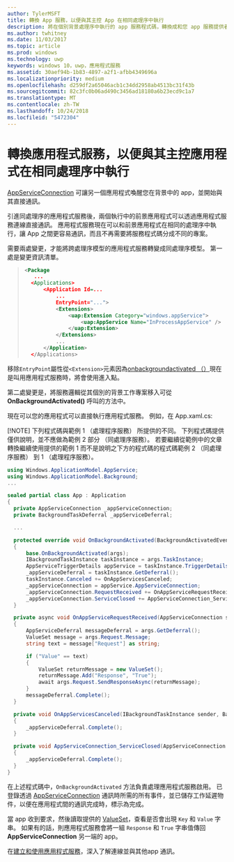 ```yaml
---
author: TylerMSFT
title: 轉換 App 服務，以便與其主控 App 在相同處理序中執行
description: 將在個別背景處理序中執行的 app 服務程式碼，轉換成和您 app 服務提供者在相同處理序內執行的程式碼。
ms.author: twhitney
ms.date: 11/03/2017
ms.topic: article
ms.prod: windows
ms.technology: uwp
keywords: windows 10，uwp，應用程式服務
ms.assetid: 30aef94b-1b83-4897-a2f1-afbb4349696a
ms.localizationpriority: medium
ms.openlocfilehash: d259df2a65046acb1c34dd2958ab4513bc31f43b
ms.sourcegitcommit: 82c3fc0b06ad490c3456ad18180a6b23ecd9c1a7
ms.translationtype: MT
ms.contentlocale: zh-TW
ms.lasthandoff: 10/24/2018
ms.locfileid: "5472304"
---
```

# <a name="convert-an-app-service-to-run-in-the-same-process-as-its-host-app"></a>轉換應用程式服務，以便與其主控應用程式在相同處理序中執行

[AppServiceConnection](https://msdn.microsoft.com/library/windows/apps/windows.applicationmodel.appservice.appserviceconnection.aspx) 可讓另一個應用程式喚醒您在背景中的 app，並開始與其直接通訊。

引進同處理序的應用程式服務後，兩個執行中的前景應用程式可以透過應用程式服務連線直接通訊。 應用程式服務現在可以和前景應用程式在相同的處理序中執行，讓 App 之間更容易通訊，而且不再需要將服務程式碼分成不同的專案。

需要兩處變更，才能將跨處理序模型的應用程式服務轉變成同處理序模型。 第一處是變更資訊清單。

> ```xml
> <Package
>    ...
>   <Applications>
>       <Application Id=...
>           ...
>           EntryPoint="...">
>           <Extensions>
>               <uap:Extension Category="windows.appService">
>                   <uap:AppService Name="InProcessAppService" />
>               </uap:Extension>
>           </Extensions>
>           ...
>       </Application>
>   </Applications>
> ```

移除`EntryPoint`屬性從`<Extension>`元素因為[onbackgroundactivated （）](https://msdn.microsoft.com/library/windows/apps/windows.ui.xaml.application.onbackgroundactivated.aspx)現在是叫用應用程式服務時，將會使用進入點。

第二處變更是，將服務邏輯從其個別的背景工作專案移入可從 **OnBackgroundActivated()** 呼叫的方法中。

現在可以您的應用程式可以直接執行應用程式服務。 例如，在 App.xaml.cs:

[!NOTE] 下列程式碼與範例 1 （處理程序服務） 所提供的不同。 下列程式碼提供僅供說明，並不應做為範例 2 部分 （同處理序服務）。  若要繼續從範例中的文章轉換繼續使用提供的範例 1 而不是說明之下方的程式碼的程式碼範例 2 （同處理序服務） 到 1 （處理程序服務）。

``` cs
using Windows.ApplicationModel.AppService;
using Windows.ApplicationModel.Background;
...

sealed partial class App : Application
{
  private AppServiceConnection _appServiceConnection;
  private BackgroundTaskDeferral _appServiceDeferral;

  ...

  protected override void OnBackgroundActivated(BackgroundActivatedEventArgs args)
  {
      base.OnBackgroundActivated(args);
      IBackgroundTaskInstance taskInstance = args.TaskInstance;
      AppServiceTriggerDetails appService = taskInstance.TriggerDetails as AppServiceTriggerDetails;
      _appServiceDeferral = taskInstance.GetDeferral();
      taskInstance.Canceled += OnAppServicesCanceled;
      _appServiceConnection = appService.AppServiceConnection;
      _appServiceConnection.RequestReceived += OnAppServiceRequestReceived;
      _appServiceConnection.ServiceClosed += AppServiceConnection_ServiceClosed;
  }

  private async void OnAppServiceRequestReceived(AppServiceConnection sender, AppServiceRequestReceivedEventArgs args)
  {
      AppServiceDeferral messageDeferral = args.GetDeferral();
      ValueSet message = args.Request.Message;
      string text = message["Request"] as string;

      if ("Value" == text)
      {
          ValueSet returnMessage = new ValueSet();
          returnMessage.Add("Response", "True");
          await args.Request.SendResponseAsync(returnMessage);
      }
      messageDeferral.Complete();
  }

  private void OnAppServicesCanceled(IBackgroundTaskInstance sender, BackgroundTaskCancellationReason reason)
  {
      _appServiceDeferral.Complete();
  }

  private void AppServiceConnection_ServiceClosed(AppServiceConnection sender, AppServiceClosedEventArgs args)
  {
      _appServiceDeferral.Complete();
  }
}
```

在上述程式碼中，`OnBackgroundActivated` 方法負責處理應用程式服務啟用。 已登錄透過 [AppServiceConnection](https://msdn.microsoft.com/library/windows/apps/windows.applicationmodel.appservice.appserviceconnection.aspx) 通訊時所需的所有事件，並已儲存工作延遲物件，以便在應用程式間的通訊完成時，標示為完成。

當 app 收到要求，然後讀取提供的 [ValueSet](https://msdn.microsoft.com/library/windows/apps/windows.foundation.collections.valueset.aspx)，查看是否會出現 `Key` 和 `Value` 字串。 如果有的話，則應用程式服務會將一組 `Response` 和 `True` 字串值傳回 **AppServiceConnection** 另一端的 app。

在[建立和使用應用程式服務](https://msdn.microsoft.com/windows/uwp/launch-resume/how-to-create-and-consume-an-app-service?f=255&MSPPError=-2147217396)，深入了解連線並與其他app 通訊。
